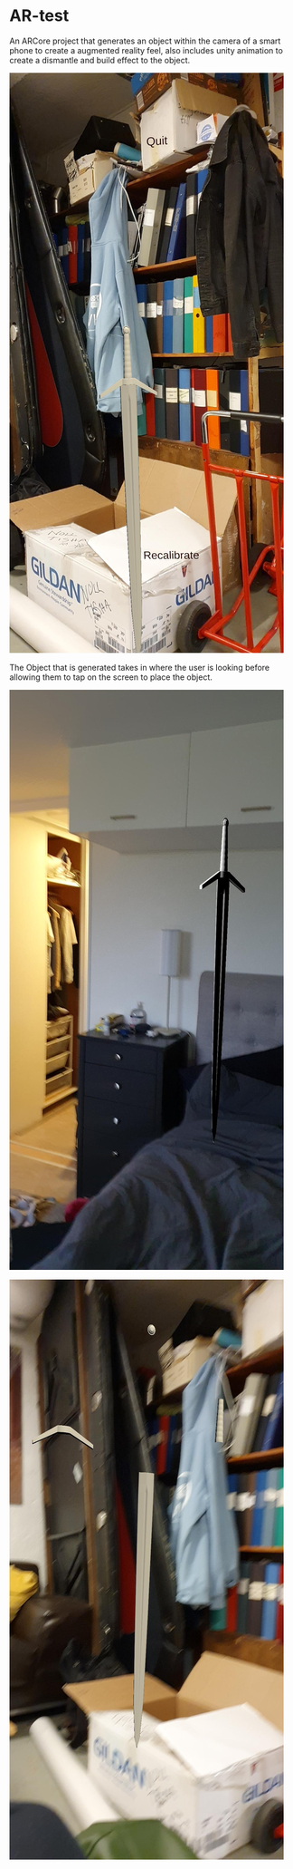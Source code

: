 # AR-test
An ARCore project that generates an object within the camera of a smart phone to create a augmented reality feel, also includes unity animation to create a dismantle and build effect to the object.

![Image1](Images/Image1.png)

The Object that is generated takes in where the user is looking before allowing them to tap on the screen to place the object.

![Image2](Images/Image2.png)

![Image3](Images/Image3.png)
